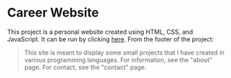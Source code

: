# Career Website

This project is a personal website created using HTML, CSS, and JavaScript. It
can be run by clicking [here](https://wbchristerson.github.io/job-site/). From
the footer of the project:

> This site is meant to display some small projects that I have created in
> various programming languages. For information, see the "about" page. For
> contact, see the "contact" page.

